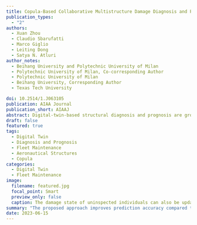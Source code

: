 ```yaml
---
title: Copula-Based Collaborative Multistructure Damage Diagnosis and Prognosis for Fleet Maintenance Digital Twins
publication_types:
  - "2"
authors:
  - Xuan Zhou
  - Claudio Sbarufatti
  - Marco Giglio
  - Leiting Dong
  - Satya N. Atluri
author_notes:
  - Beihang University and Polytechnic University of Milan
  - Polytechnic University of Milan, Co-corresponding Author
  - Polytechnic University of Milan
  - Beihang University, Corresponding Author
  - Texas Tech University

doi: 10.2514/1.J063105
publication: AIAA Journal
publication_short: AIAAJ
abstract: Digital-twin-based structural diagnosis and prognosis are growing topics that have an important role in improving in-service safety and the economy. Current research focuses primarily on individual structures using Bayesian-based updating approaches, leaving little attention to the multiple similar structures at the fleet level. This study presents a novel copula-based approach for efficiently modeling multi-structure damage diagnosis and prognosis in a fleet. The proposed approach leverages the particle filter to model the damage growth in each structure and utilizes the copula function to capture the relationship of damage state between individuals as the joint probability distribution. The correlation parameters in the copula function are estimated based on the similarity of the predicted damage state and material parameters. Once an observation is available for a structure, the damage states of the structure and other structures in the fleet are updated via a copula-based updating step. The results from a hypothetical and an experiment dataset demonstrate that the proposed approach improves prediction accuracy compared to traditional individual-based methods and effectively controls uncertainties for each structure, even during intervals of no observations. This approach holds promise for integration into the fleet maintenance digital twin.
draft: false
featured: true
tags:
  - Digital Twin
  - Diagnosis and Prognosis
  - Fleet Maintenance
  - Aeronautical Structures
  - Copula
categories:
  - Digital Twin
  - Fleet Maintenance
image:
  filename: featured.jpg
  focal_point: Smart
  preview_only: false
  caption: The damage state of uninspected individuals can also be updated by the inspection of other individuals and the coupling of Copula functions.
summary: "The proposed approach improves prediction accuracy compared to traditional individual-based methods and effectively controls uncertainties for each structure, even during intervals of no observations."
date: 2023-06-15
---
```

